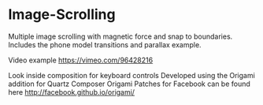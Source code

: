 Image-Scrolling
===============

Multiple image scrolling with magnetic force and snap to boundaries. Includes the phone model transitions and parallax example.

Video example https://vimeo.com/96428216

Look inside composition for keyboard controls
Developed using the Origami addition for Quartz Composer
Origami Patches for Facebook can be found here http://facebook.github.io/origami/

